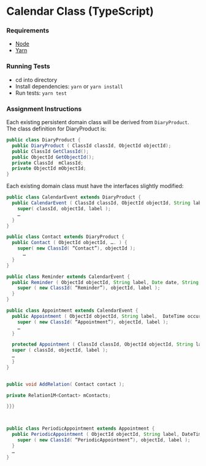 # Calendar Class (TypeScript)

### Requirements
- [Node](https://nodejs.org/en/download/) 
- [Yarn](https://yarnpkg.com/lang/en/docs/install/#mac-stable)

### Running Tests
- cd into directory
- Install dependencies: `yarn` or `yarn install`
- Run tests: `yarn test`

### Assignment Instructions
Each existing persistent domain class will be derived from `DiaryProduct`.
The class definition for DiaryProduct is:

```java
public class DiaryProduct {
  public DiaryProduct ( ClassId classId, ObjectId objectId);
  public ClassId GetClassId();
  public ObjectId GetObjectId();
  private ClassId  mClassId;
  private ObjectId mObjectId;
}
```

Each existing domain class must have the interfaces slightly modified:

```java
public class CalendarEvent extends DiaryProduct {
  public CalendarEvent ( ClassId classId, ObjectId objectId, String label ) {
    super( classId, objectId, label );
    …
  }
}

public class Contact extends DiaryProduct {
  public Contact ( ObjectId objectId, …. ) {
    super( new ClassId( “Contact”), objectId );
      …
  }
}

public class Reminder extends CalendarEvent {
  public Reminder ( ObjectId objectId, String label, Date date, String details) {
    super ( new ClassId( “Reminder”), objectId, label );
  }
}

public class Appointment extends CalendarEvent {
  public Appointment ( ObjectId objectId, String label,  DateTime occurs, int durationMinutes, String details {
    super ( new ClassId( “Appointment”), objectId, label );
    …
  }

  protected Appointment ( ClassId classId, ObjectId objectId, String label,   DateTime occurs, int durationMinutes, String details) {
  super ( classId, objectId, label );
  …
  }
}

 
public void AddRelation( Contact contact );

private Relation1M<Contact> mContacts;

}}}

 

public class PeriodicAppointment extends Appointment {
  public PeriodicAppointment ( ObjectId objectId, String label, DateTime firstOccurs, int durationMinutes, DateTime notToExceedDateTime, int periodHours, String details) {
    super ( new ClassId( “PeriodicAppointment”), objectId, label );
  }
  …
}
```
